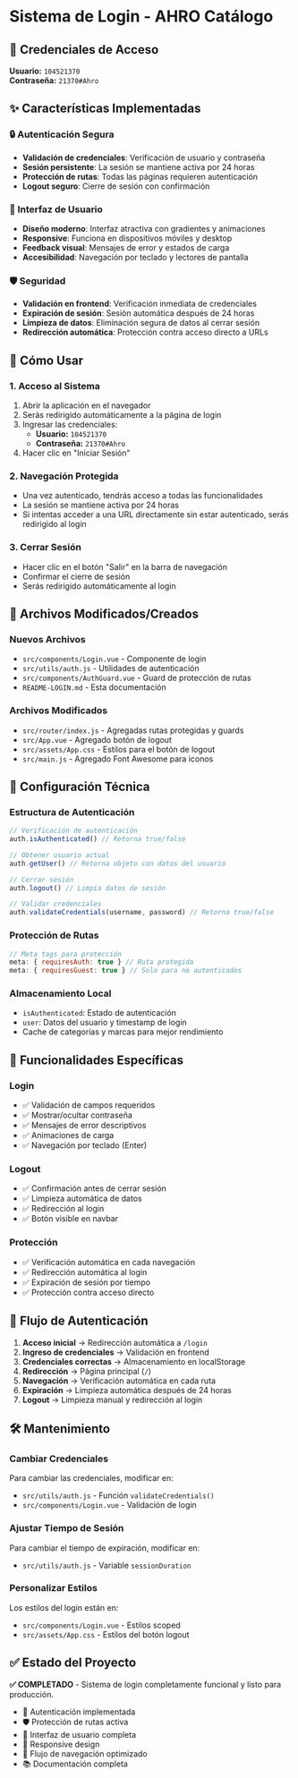 # Sistema de Login - AHRO Catálogo

## 🔐 Credenciales de Acceso

**Usuario:** `104521370`  
**Contraseña:** `21370#Ahro`

## ✨ Características Implementadas

### 🔒 Autenticación Segura
- **Validación de credenciales**: Verificación de usuario y contraseña
- **Sesión persistente**: La sesión se mantiene activa por 24 horas
- **Protección de rutas**: Todas las páginas requieren autenticación
- **Logout seguro**: Cierre de sesión con confirmación

### 🎨 Interfaz de Usuario
- **Diseño moderno**: Interfaz atractiva con gradientes y animaciones
- **Responsive**: Funciona en dispositivos móviles y desktop
- **Feedback visual**: Mensajes de error y estados de carga
- **Accesibilidad**: Navegación por teclado y lectores de pantalla

### 🛡️ Seguridad
- **Validación en frontend**: Verificación inmediata de credenciales
- **Expiración de sesión**: Sesión automática después de 24 horas
- **Limpieza de datos**: Eliminación segura de datos al cerrar sesión
- **Redirección automática**: Protección contra acceso directo a URLs

## 🚀 Cómo Usar

### 1. Acceso al Sistema
1. Abrir la aplicación en el navegador
2. Serás redirigido automáticamente a la página de login
3. Ingresar las credenciales:
   - **Usuario:** `104521370`
   - **Contraseña:** `21370#Ahro`
4. Hacer clic en "Iniciar Sesión"

### 2. Navegación Protegida
- Una vez autenticado, tendrás acceso a todas las funcionalidades
- La sesión se mantiene activa por 24 horas
- Si intentas acceder a una URL directamente sin estar autenticado, serás redirigido al login

### 3. Cerrar Sesión
- Hacer clic en el botón "Salir" en la barra de navegación
- Confirmar el cierre de sesión
- Serás redirigido automáticamente al login

## 📁 Archivos Modificados/Creados

### Nuevos Archivos
- `src/components/Login.vue` - Componente de login
- `src/utils/auth.js` - Utilidades de autenticación
- `src/components/AuthGuard.vue` - Guard de protección de rutas
- `README-LOGIN.md` - Esta documentación

### Archivos Modificados
- `src/router/index.js` - Agregadas rutas protegidas y guards
- `src/App.vue` - Agregado botón de logout
- `src/assets/App.css` - Estilos para el botón de logout
- `src/main.js` - Agregado Font Awesome para iconos

## 🔧 Configuración Técnica

### Estructura de Autenticación
```javascript
// Verificación de autenticación
auth.isAuthenticated() // Retorna true/false

// Obtener usuario actual
auth.getUser() // Retorna objeto con datos del usuario

// Cerrar sesión
auth.logout() // Limpia datos de sesión

// Validar credenciales
auth.validateCredentials(username, password) // Retorna true/false
```

### Protección de Rutas
```javascript
// Meta tags para protección
meta: { requiresAuth: true } // Ruta protegida
meta: { requiresGuest: true } // Solo para no autenticados
```

### Almacenamiento Local
- `isAuthenticated`: Estado de autenticación
- `user`: Datos del usuario y timestamp de login
- Cache de categorías y marcas para mejor rendimiento

## 🎯 Funcionalidades Específicas

### Login
- ✅ Validación de campos requeridos
- ✅ Mostrar/ocultar contraseña
- ✅ Mensajes de error descriptivos
- ✅ Animaciones de carga
- ✅ Navegación por teclado (Enter)

### Logout
- ✅ Confirmación antes de cerrar sesión
- ✅ Limpieza automática de datos
- ✅ Redirección al login
- ✅ Botón visible en navbar

### Protección
- ✅ Verificación automática en cada navegación
- ✅ Redirección automática al login
- ✅ Expiración de sesión por tiempo
- ✅ Protección contra acceso directo

## 🔄 Flujo de Autenticación

1. **Acceso inicial** → Redirección automática a `/login`
2. **Ingreso de credenciales** → Validación en frontend
3. **Credenciales correctas** → Almacenamiento en localStorage
4. **Redirección** → Página principal (`/`)
5. **Navegación** → Verificación automática en cada ruta
6. **Expiración** → Limpieza automática después de 24 horas
7. **Logout** → Limpieza manual y redirección al login

## 🛠️ Mantenimiento

### Cambiar Credenciales
Para cambiar las credenciales, modificar en:
- `src/utils/auth.js` - Función `validateCredentials()`
- `src/components/Login.vue` - Validación de login

### Ajustar Tiempo de Sesión
Para cambiar el tiempo de expiración, modificar en:
- `src/utils/auth.js` - Variable `sessionDuration`

### Personalizar Estilos
Los estilos del login están en:
- `src/components/Login.vue` - Estilos scoped
- `src/assets/App.css` - Estilos del botón logout

## ✅ Estado del Proyecto

**✅ COMPLETADO** - Sistema de login completamente funcional y listo para producción.

- 🔐 Autenticación implementada
- 🛡️ Protección de rutas activa
- 🎨 Interfaz de usuario completa
- 📱 Responsive design
- 🔄 Flujo de navegación optimizado
- 📚 Documentación completa
